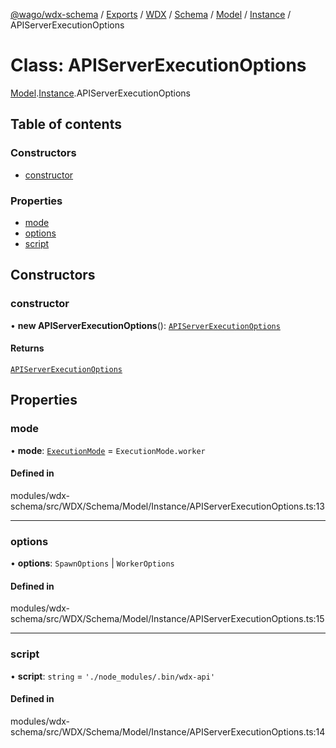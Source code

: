 [@wago/wdx-schema](../README.md) / [Exports](../modules.md) / [WDX](../modules/WDX.md) / [Schema](../modules/WDX.Schema.md) / [Model](../modules/WDX.Schema.Model.md) / [Instance](../modules/WDX.Schema.Model.Instance.md) / APIServerExecutionOptions

# Class: APIServerExecutionOptions

[Model](../modules/WDX.Schema.Model.md).[Instance](../modules/WDX.Schema.Model.Instance.md).APIServerExecutionOptions

## Table of contents

### Constructors

- [constructor](WDX.Schema.Model.Instance.APIServerExecutionOptions.md#constructor)

### Properties

- [mode](WDX.Schema.Model.Instance.APIServerExecutionOptions.md#mode)
- [options](WDX.Schema.Model.Instance.APIServerExecutionOptions.md#options)
- [script](WDX.Schema.Model.Instance.APIServerExecutionOptions.md#script)

## Constructors

### constructor

• **new APIServerExecutionOptions**(): [`APIServerExecutionOptions`](WDX.Schema.Model.Instance.APIServerExecutionOptions.md)

#### Returns

[`APIServerExecutionOptions`](WDX.Schema.Model.Instance.APIServerExecutionOptions.md)

## Properties

### mode

• **mode**: [`ExecutionMode`](../enums/WDX.Schema.Model.Instance.ExecutionMode.md) = `ExecutionMode.worker`

#### Defined in

modules/wdx-schema/src/WDX/Schema/Model/Instance/APIServerExecutionOptions.ts:13

___

### options

• **options**: `SpawnOptions` \| `WorkerOptions`

#### Defined in

modules/wdx-schema/src/WDX/Schema/Model/Instance/APIServerExecutionOptions.ts:15

___

### script

• **script**: `string` = `'./node_modules/.bin/wdx-api'`

#### Defined in

modules/wdx-schema/src/WDX/Schema/Model/Instance/APIServerExecutionOptions.ts:14
